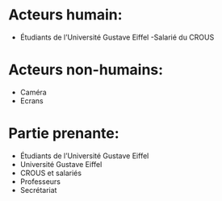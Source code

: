 # Acteurs humain:
- Étudiants de l’Université Gustave Eiffel 
-Salarié du CROUS

# Acteurs non-humains:
- Caméra 
- Ecrans 

# Partie prenante:
- Étudiants de l’Université Gustave Eiffel 
- Université Gustave Eiffel 
- CROUS et salariés 
- Professeurs 
- Secrétariat 

